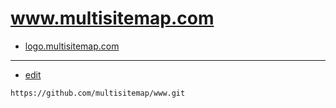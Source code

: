 # www.multisitemap.com

+ [logo.multisitemap.com](https://logo.multisitemap.com/)


---
+ [edit](https://github.com/multisitemap/www/edit/main/README.md)
```
https://github.com/multisitemap/www.git
```

